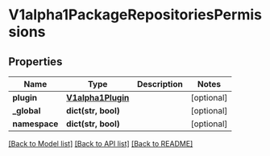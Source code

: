 # V1alpha1PackageRepositoriesPermissions

## Properties
Name | Type | Description | Notes
------------ | ------------- | ------------- | -------------
**plugin** | [**V1alpha1Plugin**](V1alpha1Plugin.md) |  | [optional] 
**_global** | **dict(str, bool)** |  | [optional] 
**namespace** | **dict(str, bool)** |  | [optional] 

[[Back to Model list]](../README.md#documentation-for-models) [[Back to API list]](../README.md#documentation-for-api-endpoints) [[Back to README]](../README.md)

